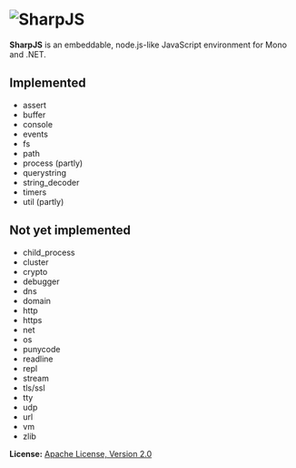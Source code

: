 ![SharpJS](https://raw.github.com/dcodeIO/SharpJS/master/SharpJS.png)
=====================================================================

**SharpJS** is an embeddable, node.js-like JavaScript environment for Mono and .NET.

Implemented
-----------
* assert
* buffer
* console
* events
* fs
* path
* process (partly)
* querystring
* string_decoder
* timers
* util (partly)

Not yet implemented
-------------------
* child_process
* cluster
* crypto
* debugger
* dns
* domain
* http
* https
* net
* os
* punycode
* readline
* repl
* stream
* tls/ssl
* tty
* udp
* url
* vm
* zlib

**License:** [Apache License, Version 2.0](http://www.apache.org/licenses/LICENSE-2.0.html)
